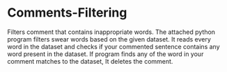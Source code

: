 # Comments-Filtering
Filters comment that contains inappropriate words.
The attached python program filters swear words based on the given dataset.
It reads every word in the dataset and checks if your commented sentence contains any word present in the dataset.
If program finds any of the word in your comment matches to the dataset, It deletes the comment.

